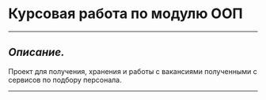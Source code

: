 # **Курсовая работа по модулю ООП**

___

## *Описание.*

Проект для получения, хранения и работы с вакансиями полученными с сервисов по подбору персонала.
___

